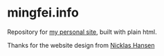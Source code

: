 # mingfei.info
Repository for [my personal site](https://mingfei.info/), built with plain html.

Thanks for the website design from [Nicklas Hansen](https://nicklashansen.github.io/)
